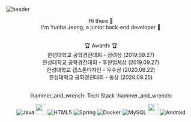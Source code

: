 ![header](https://capsule-render.vercel.app/api?type=wave&color=auto&height=300&section=header&section=footer&text=yunha%20repository📑&fontSize=50)


  
<p align="center">
<span size="80" font-weight="bold" >Hi there 👋</span><br/>
I'm Yunha Jeong, a junior back-end developer 🐤 <br/><br/>
</p>

<p align="center">
🏆 Awards 🏆<br/>
한성대학교 공학경진대회 - 장려상 (2019.09.27) <br/>
한성대학교 공학경진대회 - 후원업체상 (2019.09.27) <br/>
한성대학교 캡스톤디자인 - 우수상 (2020.06.22) <br/>
한성대학교 공학경진대회 - 동상 (2020.09.25) <br/><br/>
</p>
<p align="center">
 ​:hammer_and_wrench:​ Tech Stack ​:hammer_and_wrench:​  <br/>
</p>
<p align="center">
<img alt="Java" src="https://img.shields.io/badge/java-%23ED8B00.svg?&style=for-the-badge&logo=java&logoColor=white"/> 
<img src="https://img.shields.io/badge/javascript-F7DF1E?style=flat-square&logo=JavaScript&logoColor=white" height="28"/>
<img alt="HTML5" src="https://img.shields.io/badge/html5%20-%23E34F26.svg?&style=for-the-badge&logo=html5&logoColor=white"/> 
<img alt="Spring" src="https://img.shields.io/badge/spring%20-%236DB33F.svg?&style=for-the-badge&logo=spring&logoColor=white"/> 
<img alt="Docker" src="https://img.shields.io/badge/docker%20-%230db7ed.svg?&style=for-the-badge&logo=docker&logoColor=white"/> 
<img alt="MySQL" src="https://img.shields.io/badge/mysql-%2300f.svg?&style=for-the-badge&logo=mysql&logoColor=white"/>
<img src="https://img.shields.io/badge/springboot-6DB33F?style=flat-square&logo=Spring&logoColor=white" height="28"/>
<img alt="Android" src="https://img.shields.io/badge/Android-3DDC84?style=for-the-badge&logo=android&logoColor=white" />
</p><br/><br/>

<!--
**yunhaDevGit/yunhaDevGit** is a ✨ _special_ ✨ repository because its `README.md` (this file) appears on your GitHub profile.

Here are some ideas to get you started:

- 🔭 I’m currently working on ...
- 🌱 I’m currently learning ...
- 👯 I’m looking to collaborate on ...
- 🤔 I’m looking for help with ...
- 💬 Ask me about ...
- 📫 How to reach me: ...
- 😄 Pronouns: ...
- ⚡ Fun fact: ...
-->
